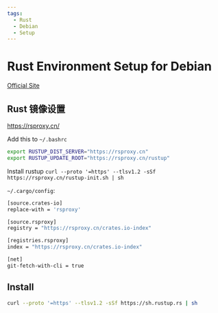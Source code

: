 ```yaml
---
tags:
  - Rust
  - Debian
  - Setup
---
```


# Rust Environment Setup for Debian

[Official Site](https://www.rust-lang.org/learn/get-started)

## Rust 镜像设置

<https://rsproxy.cn/>

Add this to `~/.bashrc`

```bash
export RUSTUP_DIST_SERVER="https://rsproxy.cn"
export RUSTUP_UPDATE_ROOT="https://rsproxy.cn/rustup"
```

Install rustup `curl --proto '=https' --tlsv1.2 -sSf https://rsproxy.cn/rustup-init.sh | sh`

`~/.cargo/config`:

```bash
[source.crates-io]
replace-with = 'rsproxy'

[source.rsproxy]
registry = "https://rsproxy.cn/crates.io-index"

[registries.rsproxy]
index = "https://rsproxy.cn/crates.io-index"

[net]
git-fetch-with-cli = true
```

## Install

```bash
curl --proto '=https' --tlsv1.2 -sSf https://sh.rustup.rs | sh
```
